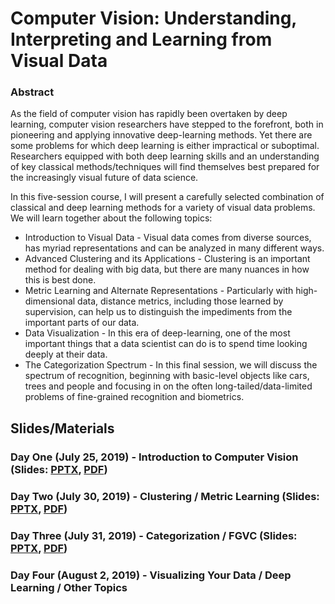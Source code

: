 # Computer Vision: Understanding, Interpreting and Learning from Visual Data

### Abstract
As the field of computer vision has rapidly been overtaken by deep learning, computer vision researchers have stepped to the forefront, both in pioneering and applying innovative deep-learning methods.  Yet there are some problems for which deep learning is either impractical or suboptimal.  Researchers equipped with both deep learning skills and an understanding of key classical methods/techniques will find themselves best prepared for the increasingly visual future of data science.

In this five-session course, I will present a carefully selected combination of classical and deep learning methods for a variety of visual data problems.  We will learn together about the following topics:
* Introduction to Visual Data - Visual data comes from diverse sources, has myriad representations and can be analyzed in many different ways.
* Advanced Clustering and its Applications - Clustering is an important method for dealing with big data, but there are many nuances in how this is best done.
* Metric Learning and Alternate Representations - Particularly with high-dimensional data, distance metrics, including those learned by supervision, can help us to distinguish the impediments from the important parts of our data.
* Data Visualization - In this era of deep-learning, one of the most important things that a data scientist can do is to spend time looking deeply at their data.
* The Categorization Spectrum - In this final session, we will discuss the spectrum of recognition, beginning with basic-level objects like cars, trees and people and focusing in on the often long-tailed/data-limited problems of fine-grained recognition and biometrics.


## Slides/Materials

### Day One (July 25, 2019) - Introduction to Computer Vision (Slides: [PPTX](https://www.dropbox.com/s/01ox5526gqqeh52/20190725%20-%20DSI%20Seminar%20-%20Day%20One.pptx?dl=1), [PDF](DayOneSlides.pdf))

### Day Two (July 30, 2019) - Clustering / Metric Learning (Slides: [PPTX](https://www.dropbox.com/s/wspv8xj79qqiz8b/20190730%20-%20DSI%20Seminar%20-%20Day%20Two.pptx?dl=1), [PDF](DayTwoSlides.pdf))

### Day Three (July 31, 2019) - Categorization / FGVC (Slides: [PPTX](https://www.dropbox.com/s/21truozrfgi5bm0/20190731%20-%20DSI%20Seminar%20-%20Day%20Three.pptx?dl=1), [PDF](DayThreeSlides.pdf))

### Day Four (August 2, 2019) - Visualizing Your Data / Deep Learning / Other Topics

